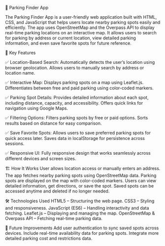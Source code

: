 🚗 Parking Finder App

The Parking Finder App is a user-friendly web application built with HTML, CSS, and JavaScript that helps users locate nearby parking spots easily and efficiently. The app uses OpenStreetMap and the Overpass API to display real-time parking locations on an interactive map. It allows users to search for parking by address or current location, view detailed parking information, and even save favorite spots for future reference.

🌟 Key Features

✅ Location-Based Search:
Automatically detects the user’s location using browser geolocation.
Allows users to manually search by address or location name.

✅ Interactive Map:
Displays parking spots on a map using Leaflet.js.
Differentiates between free and paid parking using color-coded markers.

✅ Parking Spot Details:
Provides detailed information about each spot, including distance, capacity, and accessibility.
Offers quick links for navigation using Google Maps.

✅ Filtering Options:
Filters parking spots by free or paid options.
Sorts results based on distance for easy comparison.

✅ Save Favorite Spots:
Allows users to save preferred parking spots for quick access later.
Saves data in localStorage for persistence across sessions.

✅ Responsive UI:
Fully responsive design that works seamlessly across different devices and screen sizes.

🏗️ How It Works
User allows location access or manually enters an address.
The app fetches nearby parking spots using OpenStreetMap data.
Parking spots are displayed on the map with color-coded markers.
Users can view detailed information, get directions, or save the spot.
Saved spots can be accessed anytime and deleted if no longer needed.

🛠️ Technologies Used
HTML5 – Structuring the web page.
CSS3 – Styling and responsiveness.
JavaScript (ES6) – Handling interactivity and data fetching.
Leaflet.js – Displaying and managing the map.
OpenStreetMap & Overpass API – Fetching real-time parking data.

🚀 Future Improvements
Add user authentication to sync saved spots across devices.
Include real-time availability data for parking spots.
Integrate more detailed parking cost and restrictions data.
